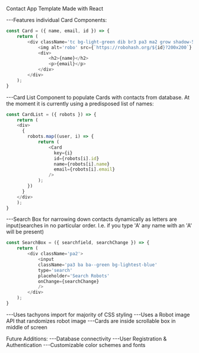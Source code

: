 Contact App Template Made with React

---Features individual Card Components:
```javascript
const Card = ({ name, email, id }) => {
    return (
        <div className='tc bg-light-green dib br3 pa3 ma2 grow shadow-5'>
            <img alt='robo' src={`https://robohash.org/${id}?200x200`} />
            <div>
                <h2>{name}</h2>
                <p>{email}</p>
            </div>
        </div>
    );
}
```

---Card List Component to populate Cards with contacts from database. At the moment it is currently using a predisposed list of names:
```javascript
const CardList = ({ robots }) => {
    return (
    <div>
      {
        robots.map((user, i) => {
            return (
                <Card 
                  key={i} 
                  id={robots[i].id} 
                  name={robots[i].name} 
                  email={robots[i].email}
                />
            );
        })
      }
    </div>
    );
}
```

---Search Box for narrowing down contacts dynamically as letters are input(searches in no particular order. I.e. if you type 'A' any name with an 'A' will be present)
```javascript
const SearchBox = ({ searchfield, searchChange }) => {
    return (   
        <div className='pa2'>
            <input 
            className='pa3 ba ba--green bg-lightest-blue'
            type='search' 
            placeholder='Search Robots'
            onChange={searchChange}
            />
        </div>
    );
}
```

---Uses tachyons import for majority of CSS styling
---Uses a Robot image API that randomizes robot image
---Cards are inside scrollable box in middle of screen


Future Additions:
---Database connectivity
---User Registration & Authentication
---Customizable color schemes and fonts



 
